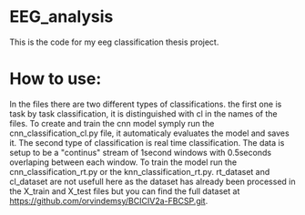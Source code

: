 # EEG_analysis

This is the code for my eeg classification thesis project.

# How to use:

In the files there are two different types of classifications. the first one is task by task classification, it is distinguished with cl in the names of the files. To create and train the cnn model symply run the cnn_classification_cl.py file, it automaticaly evaluates the model and saves it. The second type of classification is real time classification. The data is setup to be a "continus" stream of 1second windows with 0.5seconds overlaping between each window. To train the model run the cnn_classification_rt.py or the knn_classification_rt.py. rt_dataset and cl_dataset are not usefull here as the dataset has already been processed in the X_train and X_test files but you can find the full dataset at https://github.com/orvindemsy/BCICIV2a-FBCSP.git. 

